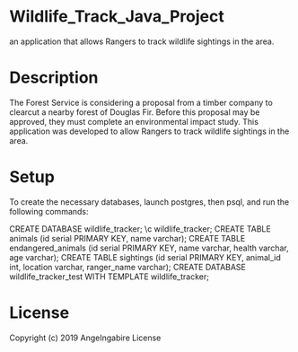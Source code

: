 # Wildlife_Track_Java_Project
an application that allows Rangers to track wildlife sightings in the area.

# Description
The Forest Service is considering a proposal from a timber company to clearcut a nearby forest of Douglas Fir. 
Before this proposal may be approved, they must complete an environmental impact study. 
This application was developed to allow Rangers to track wildlife sightings in the area.

# Setup
To create the necessary databases, launch postgres, then psql, and run the following commands:

CREATE DATABASE wildlife_tracker; 
\c wildlife_tracker;
CREATE TABLE animals (id serial PRIMARY KEY, name varchar);
CREATE TABLE endangered_animals (id serial PRIMARY KEY, name varchar, health varchar, age varchar);
CREATE TABLE sightings (id serial PRIMARY KEY, animal_id int, location varchar, ranger_name varchar);
CREATE DATABASE wildlife_tracker_test WITH TEMPLATE wildlife_tracker;

# License
Copyright (c) 2019 AngeIngabire License
